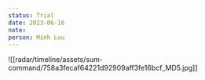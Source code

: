 ```yaml
---
status: Trial
date: 2023-06-16
note: 
person: Minh Luu
---
```


![[radar/timeline/assets/sum-command/758a3fecaf64221d92909aff3fe16bcf_MD5.jpg]]
